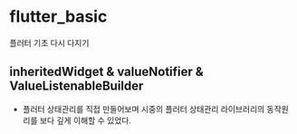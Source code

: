 # flutter_basic

플러터 기초 다시 다지기

## inheritedWidget & valueNotifier & ValueListenableBuilder
- 플러터 상태관리를 직접 만들어보며 시중의 플러터 상태관리 라이브러리의 동작원리를 보다 깊게 이해할 수 있었다.

